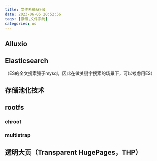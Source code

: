 ```yaml
---
title: 文件系统&存储
date: 2023-06-05 20:52:56
tags: [存储,文件系统]
categories: os
---
```


## Alluxio





## Elasticsearch

（ES的全文搜索强于mysql，因此在做关键字搜索的场景下，可以考虑用ES）



## 存储池化技术



## rootfs

### chroot



### multistrap



## 透明大页（Transparent HugePages，THP）

